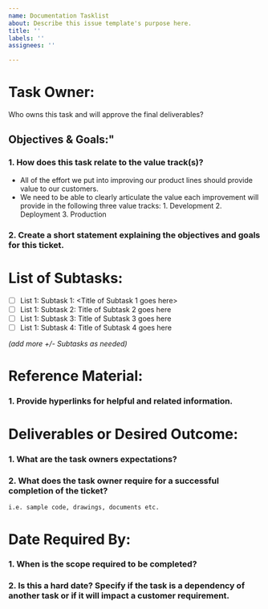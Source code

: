 ```yaml
---
name: Documentation Tasklist
about: Describe this issue template's purpose here.
title: ''
labels: ''
assignees: ''

---
```

# **Task Owner:**
Who owns this task and will approve the final deliverables? 

## **Objectives & Goals:"**
###  1. How does this task relate to the value track(s)?
- All of the effort we put into improving our product lines should provide value to our customers.
- We need to be able to clearly articulate the value each improvement will provide in the following three value tracks:
        1. Development
        2. Deployment
        3. Production
           
###  2. Create a short statement explaining the objectives and goals for this ticket.
     
# **List of Subtasks:**
- [ ] List 1: Subtask 1: <Title of Subtask 1 goes here>
- [ ] List 1: Subtask 2: Title of Subtask 2 goes here
- [ ] List 1: Subtask 3: Title of Subtask 3 goes here
- [ ] List 1: Subtask 4: Title of Subtask 4 goes here

_(add more +/- Subtasks as needed)_

# **Reference Material:**
###  1. Provide hyperlinks for helpful and related information. 

# **Deliverables or Desired Outcome:**
###  1. What are the task owners expectations? 
###  2. What does the task owner require for a successful completion of the ticket?
    i.e. sample code, drawings, documents etc.

# **Date Required By:**
###  1. When is the scope required to be completed?
###  2. Is this a hard date?  Specify if the task is a dependency of another task or if it will impact a customer requirement.

